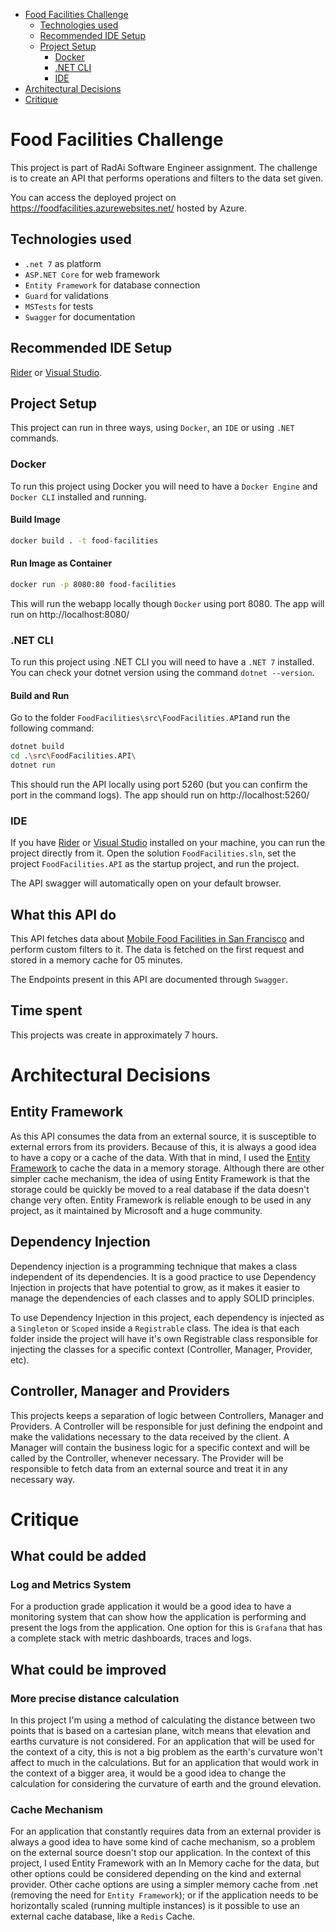 
- [Food Facilities Challenge](#food-facilities-challenge)
  - [Technologies used](#technologies-used)
  - [Recommended IDE Setup](#recommended-ide-setup)
  - [Project Setup](#project-setup)
    - [Docker](#docker)
    - [.NET CLI](#net-cli)
    - [IDE](#ide)
- [Architectural Decisions](#architectural-decisions)
- [Critique](#critique)

# Food Facilities Challenge
This project is part of RadAi Software Engineer assignment. The challenge is to create an API that performs operations and filters to the data set given.

You can access the deployed project on https://foodfacilities.azurewebsites.net/ hosted by Azure.

## Technologies used
- `.net 7` as platform
- `ASP.NET Core` for web framework
- `Entity Framework` for database connection
- `Guard` for validations
- `MSTests` for tests
- `Swagger` for documentation

## Recommended IDE Setup
[Rider](https://www.jetbrains.com/rider/) or [Visual Studio](https://visualstudio.microsoft.com/).

## Project Setup
This project can run in three ways, using `Docker`, an `IDE` or using `.NET` commands.

### Docker
To run this project using Docker you will need to have a `Docker Engine` and `Docker CLI` installed and running.
#### Build Image
```sh
docker build . -t food-facilities
```
#### Run Image as Container
```sh
docker run -p 8080:80 food-facilities
```
This will run the webapp locally though `Docker` using port 8080. The app will run on http://localhost:8080/

### .NET CLI
To run this project using .NET CLI you will need to have a `.NET 7` installed. You can check your dotnet version using the command `dotnet --version`.

#### Build and Run
Go to the folder `FoodFacilities\src\FoodFacilities.API`and run the following command:
```sh
dotnet build
cd .\src\FoodFacilities.API\
dotnet run
```
This should run the API locally using port 5260 (but you can confirm the port in the command logs). The app should run on http://localhost:5260/

### IDE

If you have [Rider](https://www.jetbrains.com/rider/) or [Visual Studio](https://visualstudio.microsoft.com/) installed on your machine, you can run the project directly from it.
Open the solution `FoodFacilities.sln`, set the project `FoodFacilities.API` as the startup project, and run the project.

The API swagger will automatically open on your default browser.

## What this API do
This API fetches data about [Mobile Food Facilities in San Francisco](https://datasf.org) and perform custom filters to it. The data is fetched on the first request and stored in a memory cache for 05 minutes.

The Endpoints present in this API are documented through `Swagger`.

## Time spent
This projects was create in approximately 7 hours.

# Architectural Decisions
## Entity Framework
As this API consumes the data from an external source, it is susceptible to external errors from its providers. Because of this, it is always a good idea to have a copy or a cache of the data.
With that in mind, I used the [Entity Framework](https://learn.microsoft.com/pt-br/ef/) to cache the data in a memory storage. Although there are other simpler cache mechanism, the idea of using Entity Framework is that the storage could be quickly be moved to a real database if the data doesn't change very often.
Entity Framework is reliable enough to be used in any project, as it maintained by Microsoft and a huge community. 

## Dependency Injection
Dependency injection is a programming technique that makes a class independent of its dependencies. It is a good practice to use Dependency Injection in projects that have potential to grow, as it makes it easier to manage the dependencies of each classes and to apply SOLID principles.

To use Dependency Injection in this project, each dependency is injected as a `Singleton` or `Scoped` inside a `Registrable` class. The idea is that each folder inside the project will have it's own Registrable class responsible for injecting the classes for a specific context (Controller, Manager, Provider, etc). 

## Controller, Manager and Providers
This projects keeps a separation of logic between Controllers, Manager and Providers.
A Controller will be responsible for just defining the endpoint and make the validations necessary to the data received by the client.
A Manager will contain the business logic for a specific context and will be called by the Controller, whenever necessary.
The Provider will be responsible to fetch data from an external source and treat it in any necessary way.

# Critique
## What could be added
### Log and Metrics System
For a production grade application it would be a good idea to have a monitoring system that can show how the application is performing and present the logs from the application. One option for this is `Grafana` that has a complete stack with metric dashboards, traces and logs.

## What could be improved
### More precise distance calculation
In this project I'm using a method of calculating the distance between two points that is based on a cartesian plane, witch means that elevation and earths curvature is not considered. For an application that will be used for the context of a city, this is not a big problem as the earth's curvature won't affect to much in the calculations. But for an application that would work in the context of a bigger area, it would be a good idea to change the calculation for considering the curvature of earth and the ground elevation.   
### Cache Mechanism
For an application that constantly requires data from an external provider is always a good idea to have some kind of cache mechanism, so a problem on the external source doesn't stop our application. In the context of this project, I used Entity Framework with an In Memory cache for the data, but other options could be considered depending on the kind and external provider.
Other cache options are using a simpler memory cache from .net (removing the need for `Entity Framework`); or if the application needs to be horizontally scaled (running multiple instances) is it possible to use an external cache database, like a `Redis` Cache.
